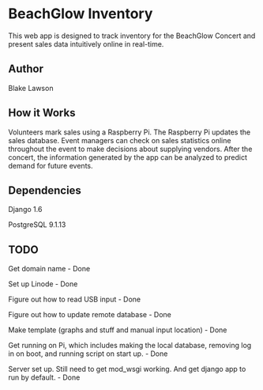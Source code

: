 BeachGlow Inventory
===================

This web app is designed to track inventory for the BeachGlow Concert and present sales data intuitively online in real-time.

Author
------
Blake Lawson

How it Works
------------
Volunteers mark sales using a Raspberry Pi. The Raspberry Pi updates the sales database. Event managers can check on sales statistics online throughout the event to make decisions about supplying vendors. After the concert, the information generated by the app can be analyzed to predict demand for future events.

Dependencies
------------
Django 1.6

PostgreSQL 9.1.13

TODO
----
Get domain name - Done

Set up Linode - Done

Figure out how to read USB input - Done

Figure out how to update remote database - Done

Make template (graphs and stuff and manual input location) - Done

Get running on Pi, which includes making the local database, removing log in on boot, and running script on start up. - Done

Server set up. Still need to get mod_wsgi working. And get django app to run by default. - Done
